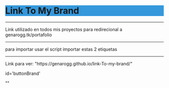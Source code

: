 <h1 style="background-color: #3498db">Link To My Brand</h1>
<hr/>
<p>Link utilizado en todos mis proyectos para redirecional a genarogg.tk/portafolio</p>
<hr/>
<p>para importar usar el script importar estas 2 etiquetas</p>
<hr/>
<p>Link para ver: "https://genarogg.github.io/link-To-my-brand/"</p>


<p>id='buttonBrand'</p>
<p>"<script src='https://genarogg.github.io/link-To-my-brand/js/main.js'></script>"</p>